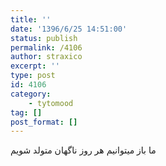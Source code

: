```yaml
---
title: ''
date: '1396/6/25 14:51:00'
status: publish
permalink: /4106
author: straxico
excerpt: ''
type: post
id: 4106
category:
    - tytomood
tag: []
post_format: []
---
```

ما باز میتوانیم هر روز ناگهان متولد شویم